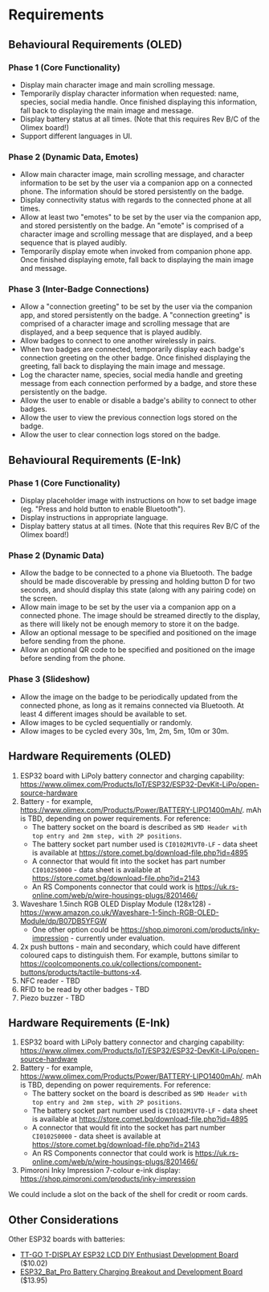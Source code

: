 Requirements
============

## Behavioural Requirements (OLED)

### Phase 1 (Core Functionality)

* Display main character image and main scrolling message.
* Temporarily display character information when requested: name, species, social media handle. Once finished displaying this information, fall back to displaying the main image and message.
* Display battery status at all times. (Note that this requires Rev B/C of the Olimex board!)
* Support different languages in UI.

### Phase 2 (Dynamic Data, Emotes)

* Allow main character image, main scrolling message, and character information to be set by the user via a companion app on a connected phone. The information should be stored persistently on the badge.
* Display connectivity status with regards to the connected phone at all times.
* Allow at least two "emotes" to be set by the user via the companion app, and stored persistently on the badge. An "emote" is comprised of a character image and scrolling message that are displayed, and a beep sequence that is played audibly.
* Temporarily display emote when invoked from companion phone app. Once finished displaying emote, fall back to displaying the main image and message.

### Phase 3 (Inter-Badge Connections)

* Allow a "connection greeting" to be set by the user via the companion app, and stored persistently on the badge. A "connection greeting" is comprised of a character image and scrolling message that are displayed, and a beep sequence that is played audibly.
* Allow badges to connect to one another wirelessly in pairs.
* When two badges are connected, temporarily display each badge's connection greeting on the other badge. Once finished displaying the greeting, fall back to displaying the main image and message.
* Log the character name, species, social media handle and greeting message from each connection performed by a badge, and store these persistently on the badge.
* Allow the user to enable or disable a badge's ability to connect to other badges.
* Allow the user to view the previous connection logs stored on the badge.
* Allow the user to clear connection logs stored on the badge.

## Behavioural Requirements (E-Ink)

### Phase 1 (Core Functionality)

* Display placeholder image with instructions on how to set badge image (eg. "Press and hold button to enable Bluetooth").
* Display instructions in appropriate language.
* Display battery status at all times. (Note that this requires Rev B/C of the Olimex board!)

### Phase 2 (Dynamic Data)

* Allow the badge to be connected to a phone via Bluetooth. The badge should be made discoverable by pressing and holding button D for two seconds, and should display this state (along with any pairing code) on the screen.
* Allow main image to be set by the user via a companion app on a connected phone. The image should be streamed directly to the display, as there will likely not be enough memory to store it on the badge.
* Allow an optional message to be specified and positioned on the image before sending from the phone.
* Allow an optional QR code to be specified and positioned on the image before sending from the phone.

### Phase 3 (Slideshow)

* Allow the image on the badge to be periodically updated from the connected phone, as long as it remains connected via Bluetooth. At least 4 different images should be available to set.
* Allow images to be cycled sequentially or randomly.
* Allow images to be cycled every 30s, 1m, 2m, 5m, 10m or 30m.

## Hardware Requirements (OLED)

1.  ESP32 board with LiPoly battery connector and charging capability: https://www.olimex.com/Products/IoT/ESP32/ESP32-DevKit-LiPo/open-source-hardware
2.  Battery - for example, https://www.olimex.com/Products/Power/BATTERY-LIPO1400mAh/. mAh is TBD, depending on power requirements. For reference:
    * The battery socket on the board is described as `SMD Header with top entry and 2mm step, with 2P positions`.
    * The battery socket part number used is `CI0102M1VT0-LF` - data sheet is available at https://store.comet.bg/download-file.php?id=4895
    * A connector that would fit into the socket has part number `CI0102S0000` - data sheet is available at https://store.comet.bg/download-file.php?id=2143
    * An RS Components connector that could work is https://uk.rs-online.com/web/p/wire-housings-plugs/8201466/
3.  Waveshare 1.5inch RGB OLED Display Module (128x128) - https://www.amazon.co.uk/Waveshare-1-5inch-RGB-OLED-Module/dp/B07DB5YFGW
    * One other option could be https://shop.pimoroni.com/products/inky-impression - currently under evaluation.
4.  2x push buttons - main and secondary, which could have different coloured caps to distinguish them. For example, buttons similar to https://coolcomponents.co.uk/collections/component-buttons/products/tactile-buttons-x4.
5.  NFC reader - TBD
6.  RFID to be read by other badges - TBD
7.  Piezo buzzer - TBD

## Hardware Requirements (E-Ink)

1.  ESP32 board with LiPoly battery connector and charging capability: https://www.olimex.com/Products/IoT/ESP32/ESP32-DevKit-LiPo/open-source-hardware
2.  Battery - for example, https://www.olimex.com/Products/Power/BATTERY-LIPO1400mAh/. mAh is TBD, depending on power requirements. For reference:
    * The battery socket on the board is described as `SMD Header with top entry and 2mm step, with 2P positions`.
    * The battery socket part number used is `CI0102M1VT0-LF` - data sheet is available at https://store.comet.bg/download-file.php?id=4895
    * A connector that would fit into the socket has part number `CI0102S0000` - data sheet is available at https://store.comet.bg/download-file.php?id=2143
    * An RS Components connector that could work is https://uk.rs-online.com/web/p/wire-housings-plugs/8201466/
3.  Pimoroni Inky Impression 7-colour e-ink display: https://shop.pimoroni.com/products/inky-impression

We could include a slot on the back of the shell for credit or room cards.

## Other Considerations

Other ESP32 boards with batteries:

* [TT-GO T-DISPLAY ESP32 LCD DIY Enthusiast Development Board](https://www.aliexpress.com/item/4000296985840.html?spm=a2g0o.productlist.0.0.5a486445uI9mbz&algo_pvid=e92254e3-2add-4353-8763-6905f6204d17&algo_expid=e92254e3-2add-4353-8763-6905f6204d17-8&btsid=2100bdec16096037741002720e4db9&ws_ab_test=searchweb0_0,searchweb201602_,searchweb201603_) ($10.02)
* [ESP32_Bat_Pro Battery Charging Breakout and Development Board](https://www.ezsbc.com/product/esp32_bat-battery-charging-pro/) ($13.95)
